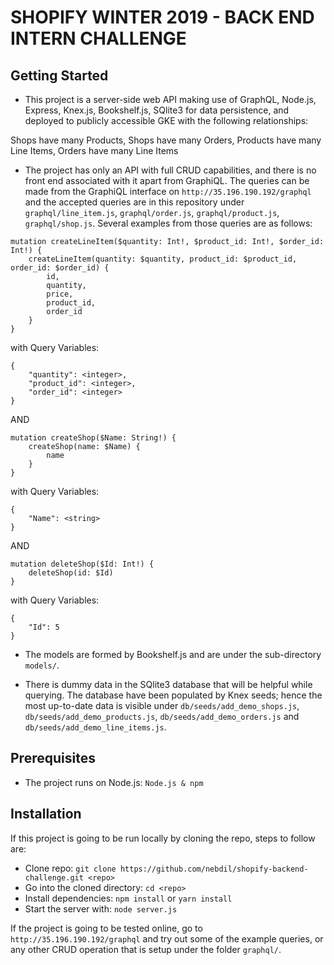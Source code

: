 # SHOPIFY WINTER 2019 - BACK END INTERN CHALLENGE

## Getting Started

- This project is a server-side web API making use of GraphQL, Node.js, Express, Knex.js, Bookshelf.js, SQlite3 for data persistence, and deployed to publicly accessible GKE with the following relationships:

Shops have many Products, Shops have many Orders, Products have many Line Items, Orders have many Line Items

- The project has only an API with full CRUD capabilities, and there is no front end associated with it apart from GraphiQL. The queries can be made from the GraphiQL interface on `http://35.196.190.192/graphql` and the accepted queries are in this repository under `graphql/line_item.js`, `graphql/order.js`, `graphql/product.js`, `graphql/shop.js`. Several examples from those queries are as follows:

```
mutation createLineItem($quantity: Int!, $product_id: Int!, $order_id: Int!) {
    createLineItem(quantity: $quantity, product_id: $product_id, order_id: $order_id) {
    	id,
    	quantity,
    	price,
    	product_id,
    	order_id
    }
}
```

with Query Variables:

```
{
    "quantity": <integer>,
    "product_id": <integer>,
    "order_id": <integer>
}
```

AND

```
mutation createShop($Name: String!) {
    createShop(name: $Name) {
        name
    }
}
```

with Query Variables:

```
{
    "Name": <string>
}
```

AND

```
mutation deleteShop($Id: Int!) {
    deleteShop(id: $Id)
}
```

with Query Variables:

```
{
    "Id": 5
}
```

- The models are formed by Bookshelf.js and are under the sub-directory `models/`.

- There is dummy data in the SQlite3 database that will be helpful while querying. The database have been populated by Knex seeds; hence the most up-to-date data is visible under `db/seeds/add_demo_shops.js`, `db/seeds/add_demo_products.js`, `db/seeds/add_demo_orders.js` and `db/seeds/add_demo_line_items.js`.

## Prerequisites

- The project runs on Node.js: `Node.js & npm`

## Installation

If this project is going to be run locally by cloning the repo, steps to follow are:

- Clone repo: `git clone https://github.com/nebdil/shopify-backend-challenge.git <repo>`
- Go into the cloned directory: `cd <repo>`
- Install dependencies: `npm install` or `yarn install`
- Start the server with: `node server.js`

If the project is going to be tested online, go to `http://35.196.190.192/graphql` and try out some of the example queries, or any other CRUD operation that is setup under the folder `graphql/`.
